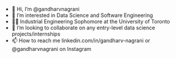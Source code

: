 - 👋 Hi, I’m @gandharvnagrani
- 👀 I’m interested in Data Science and Software Engineering
- 👨‍💻 Industrial Engineering Sophomore at the University of Toronto
- 🤝 I’m looking to collaborate on any entry-level data science projects/internships
- 📫 How to reach me linkedin.com/in/gandharv-nagrani or @gandharvnagrani on Instagram

<!---
gandharvnagrani/gandharvnagrani is a ✨ special ✨ repository because its `README.md` (this file) appears on your GitHub profile.
You can click the Preview link to take a look at your changes.
--->
